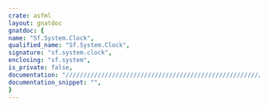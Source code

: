 ```yaml
---
crate: asfml
layout: gnatdoc
gnatdoc: {
name: "Sf.System.Clock",
qualified_name: "Sf.System.Clock",
signature: "sf.system.clock",
enclosing: "sf.system",
is_private: false,
documentation: "//////////////////////////////////////////////////////////\n//////////////////////////////////////////////////////////\n//////////////////////////////////////////////////////////",
documentation_snippet: "",
}
---
```

